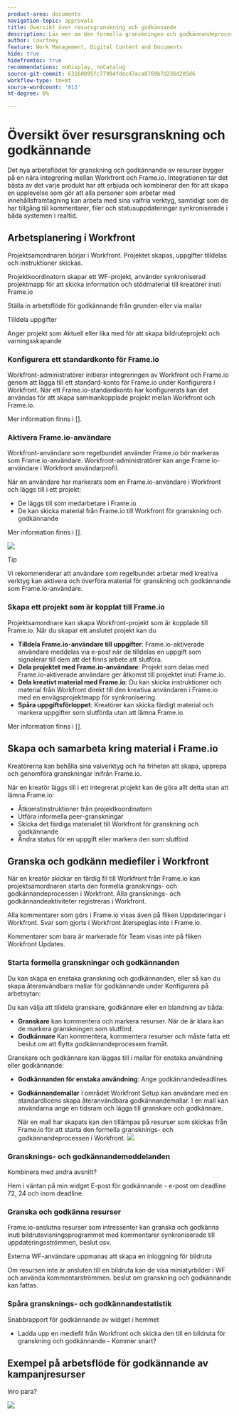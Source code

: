 ```yaml
---
product-area: documents
navigation-topic: approvals
title: Översikt över resursgranskning och godkännande
description: Läs mer om den formella granskningen och godkännandeprocessen i Workfront.
author: Courtney
feature: Work Management, Digital Content and Documents
hide: true
hidefromtoc: true
recommendations: noDisplay, noCatalog
source-git-commit: 63160895fc77994fdecd7aca8769b7d236d285d6
workflow-type: tm+mt
source-wordcount: '813'
ht-degree: 0%

---
```



# Översikt över resursgranskning och godkännande

Det nya arbetsflödet för granskning och godkännande av resurser bygger på en nära integrering mellan Workfront och Frame.io. Integrationen tar det bästa av det varje produkt har att erbjuda och kombinerar den för att skapa en upplevelse som gör att alla personer som arbetar med innehållsframtagning kan arbeta med sina valfria verktyg, samtidigt som de har tillgång till kommentarer, filer och statusuppdateringar synkroniserade i båda systemen i realtid.

<!-- link to frame docs-->

## Arbetsplanering i Workfront

Projektsamordnaren börjar i Workfront. Projektet skapas, uppgifter tilldelas och instruktioner skickas.

Projektkoordinatorn skapar ett WF-projekt, använder synkroniserad projektmapp för att skicka information och stödmaterial till kreatörer inuti Frame.io

Ställa in arbetsflöde för godkännande från grunden eller via mallar

Tilldela uppgifter

Anger projekt som Aktuell eller lika med för att skapa bildruteprojekt och varningsskapande

### Konfigurera ett standardkonto för Frame.io

Workfront-administratörer initierar integreringen av Workfront och Frame.io genom att lägga till ett standard-konto för Frame.io under Konfigurera i Workfront. När ett Frame.io-standardkonto har konfigurerats kan det användas för att skapa sammankopplade projekt mellan Workfront och Frame.io.

Mer information finns i [].


<!-- in procedure article we need to cover how groups work with projects and how the frame account is associated with a group. And that accounts other than the default can be added on a 1:1 basis using the dev token. -->


### Aktivera Frame.io-användare

Workfront-användare som regelbundet använder Frame.io bör markeras som Frame.io-användare. Workfront-administratörer kan ange Frame.io-användare i Workfront användarprofil.

När en användare har markerats som en Frame.io-användare i Workfront och läggs till i ett projekt:

* De läggs till som medarbetare i Frame.io
* De kan skicka material från Frame.io till Workfront för granskning och godkännande

Mer information finns i [].

![](assets/Frame-enabled-user.png)

>[!TIP]
>
>Vi rekommenderar att användare som regelbundet arbetar med kreativa verktyg kan aktivera och överföra material för granskning och godkännande som Frame.io-användare.

### Skapa ett projekt som är kopplat till Frame.io

Projektsamordnare kan skapa Workfront-projekt som är kopplade till Frame.io. När du skapar ett anslutet projekt kan du

* **Tilldela Frame.io-användare till uppgifter**: Frame.io-aktiverade användare meddelas via e-post när de tilldelas en uppgift som signalerar till dem att det finns arbete att slutföra.
* **Dela projektet med Frame.io-användare**: Projekt som delas med Frame.io-aktiverade användare ger åtkomst till projektet inuti Frame.io.
* **Dela kreativt material med Frame.io**: Du kan skicka instruktioner och material från Workfront direkt till den kreativa användaren i Frame.io med en envägsprojektmapp för synkronisering.
* **Spåra uppgiftsförloppet**: Kreatörer kan skicka färdigt material och markera uppgifter som slutförda utan att lämna Frame.io.

Mer information finns i [].

<!--Preassign approval templates to asks coming in the future-->


## Skapa och samarbeta kring material i Frame.io

Kreatörerna kan behålla sina valverktyg och ha friheten att skapa, upprepa och genomföra granskningar inifrån Frame.io.

När en kreatör läggs till i ett integrerat projekt kan de göra allt detta utan att lämna Frame.io:

* Åtkomstinstruktioner från projektkoordinatorn
* Utföra informella peer-granskningar
* Skicka det färdiga materialet till Workfront för granskning och godkännande
* Ändra status för en uppgift eller markera den som slutförd
<!-- * Notification of decision
* Upload new versions of connected assets marked as needs more work < will automatically connect>-->


## Granska och godkänn mediefiler i Workfront

När en kreatör skickar en färdig fil till Workfront från Frame.io kan projektsamordnaren starta den formella gransknings- och godkännandeprocessen i Workfront. Alla gransknings- och godkännandeaktiviteter registreras i Workfront.

Alla kommentarer som görs i Frame.io visas även på fliken Uppdateringar i Workfront. Svar som gjorts i Workfront återspeglas inte i Frame.io.

Kommentarer som bara är markerade för Team visas inte på fliken Workfront Updates.

### Starta formella granskningar och godkännanden

Du kan skapa en enstaka granskning och godkännanden, eller så kan du skapa återanvändbara mallar för godkännande under Konfigurera på arbetsytan:

Du kan välja att tilldela granskare, godkännare eller en blandning av båda:

* **Granskare** kan kommentera och markera resurser. När de är klara kan de markera granskningen som slutförd. <!--example of when to add reviewers-->
* **Godkännare** Kan kommentera, kommentera resurser och måste fatta ett beslut om att flytta godkännandeprocessen framåt.

Granskare och godkännare kan läggas till i mallar för enstaka användning eller godkännande:

<!--can also assign teams and set deadline-->

* **Godkännanden för enstaka användning**: Ange godkännandedeadlines

* **Godkännandemallar**
I området Workfront Setup kan användare med en standardlicens skapa återanvändbara godkännandemallar. I en mall kan användarna ange en tidsram och lägga till granskare och godkännare. <!--do we want to mention any upcoming plans here? -->

  När en mall har skapats kan den tillämpas på resurser som skickas från Frame.io för att starta den formella gransknings- och godkännandeprocessen i Workfront.
  ![](assets/assign-template.png)

<!-- can set timreframe which calculates deadline once approval is started. >

    For more information, see [Create and manage Approval Templates](/)<!--don't forget link-->

### Gransknings- och godkännandemeddelanden

Kombinera med andra avsnitt?

Hem i väntan på min widget E-post för godkännande - e-post om deadline 72, 24 och inom deadline.

<!-- upload assets directly to workfront to be reviewed in Frame.io/ Will have to send manually at first

Reviewer/approver needs to go through email to get to frame vier
-->

### Granska och godkänna resurser

Frame.io-anslutna resurser som intressenter kan granska och godkänna inuti bildrutevisningsprogrammet med kommentarer synkroniserade till uppdateringsströmmen, beslut osv.

<!-- include screenshot from frame.io-->

Externa WF-användare uppmanas att skapa en inloggning för bildruta

Om resursen inte är ansluten till en bildruta kan de visa miniatyrbilder i WF och använda kommentarströmmen. beslut om granskning och godkännande kan fattas.

### Spåra gransknings- och godkännandestatistik

Snabbrapport för godkännande av widget i hemmet

<!--
### Published approved assets to Adobe Experience Manager Assets

Use the native integration to send approved assets to AEM.
-->


* Ladda upp en mediefil från Workfront och skicka den till en bildruta för granskning och godkännande - Kommer snart?

## Exempel på arbetsflöde för godkännande av kampanjresurser

Inro para?

![](assets/example-workflow.png) <!-- probbly need a different version of this but add something similar rather than typing all out?-->